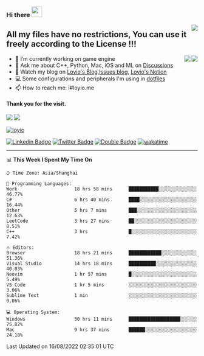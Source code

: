 <h3 align="left">Hi there <img src="https://media.giphy.com/media/hvRJCLFzcasrR4ia7z/giphy.gif" width="28"></h3>
<a align="right" href="https://github.com/loyio/loyio/blob/master/STAR/README.md"><img align="right" src="https://img.shields.io/badge/LOYIO-STAR-green" /></a>

## All my files have no restrictions, You can use it freely according to the License !!!

<a href="https://github.com/loyio#gh-light-mode-only">
     <img align="right"  src="https://loy-readme.vercel.app/api/top-langs/?username=loyio&langs_count=6&hide=css,html,jupyter%20notebook" />
</a>

<a href="https://github.com/loyio#gh-dark-mode-only">
  <img align="right"  src="https://loy-readme.vercel.app/api/top-langs/?username=loyio&langs_count=6&theme=slateorange&hide=css,html,jupyter%20notebook" />
</a>



- 🔭 I’m currently working on game engine
- 💬 Ask me about C++, Python, Mac, iOS and ML on [Discussions](https://github.com/loyio/blog/discussions)
- 📔 Watch my blog on [Loyio's Blog](https://loyio.me),[Issues blog](https://github.com/loyio/blog/issues), [Loyio's Notion](https://loyio.notion.site/loyio/Loyio-s-Dashboard-2f56bd29222a445ea9d9e8802a1ac83b)
- 💻 Some configurations and peripherals I'm using in [dotfiles](https://github.com/loyio/dotfiles)
- 📫 How to reach me: i#loyio.me


#### Thank you for the visit.
<img src="http://profile-counter.glitch.me/loyio/count.svg" />

<img src="https://loy-readme.vercel.app/api?username=loyio&show_icons=true&hide=stars&include_all_commits=true&hide_title=true&theme=slateorange" />

     

[![loyio](https://github-profile-trophy.vercel.app/?username=loyio&theme=onedark&column=4)](https://github.com/loyio)

[![Linkedin Badge](https://img.shields.io/badge/-@loyio-0077b5?style=flat-square&logo=Linkedin&logoColor=white&labelColor=0077b5&link=https://www.linkedin.com/in/loyio-hex-363172158/)](https://www.linkedin.com/in/loyio-hex-363172158/)
[![Twitter Badge](https://img.shields.io/badge/-@loyiome-1ca0f1?style=flat-square&labelColor=1ca0f1&logo=twitter&logoColor=white&link=https://twitter.com/loyiome)](https://twitter.com/loyiome)
[![Double Badge](https://img.shields.io/badge/@loyio-007722?style=flat&logo=Douban&logoColor=white)](https://www.douban.com/people/susmote)
[![wakatime](https://wakatime.com/badge/user/c0ddc104-5a20-41d1-ab9a-c4d9ea20a4d9.svg)](https://wakatime.com/@c0ddc104-5a20-41d1-ab9a-c4d9ea20a4d9)

-------
<!--START_SECTION:waka-->
📊 **This Week I Spent My Time On** 

```text
⌚︎ Time Zone: Asia/Shanghai

💬 Programming Languages: 
Work                     18 hrs 58 mins      ███████████░░░░░░░░░░░░░░   46.77% 
C#                       6 hrs 40 mins       ████░░░░░░░░░░░░░░░░░░░░░   16.44% 
Other                    5 hrs 7 mins        ███░░░░░░░░░░░░░░░░░░░░░░   12.63% 
LeetCode                 3 hrs 27 mins       ██░░░░░░░░░░░░░░░░░░░░░░░   8.51% 
C++                      3 hrs               █░░░░░░░░░░░░░░░░░░░░░░░░   7.42%

🔥 Editors: 
Browser                  18 hrs 21 mins      ████████████░░░░░░░░░░░░░   51.36% 
Visual Studio            14 hrs 18 mins      ██████████░░░░░░░░░░░░░░░   40.03% 
Neovim                   1 hr 57 mins        █░░░░░░░░░░░░░░░░░░░░░░░░   5.49% 
VS Code                  1 hr 5 mins         ░░░░░░░░░░░░░░░░░░░░░░░░░   3.06% 
Sublime Text             1 min               ░░░░░░░░░░░░░░░░░░░░░░░░░   0.06%

💻 Operating System: 
Windows                  30 hrs 11 mins      ███████████████████░░░░░░   75.82% 
Mac                      9 hrs 37 mins       ██████░░░░░░░░░░░░░░░░░░░   24.18%

```


 Last Updated on 16/08/2022 02:35:01 UTC
<!--END_SECTION:waka-->
